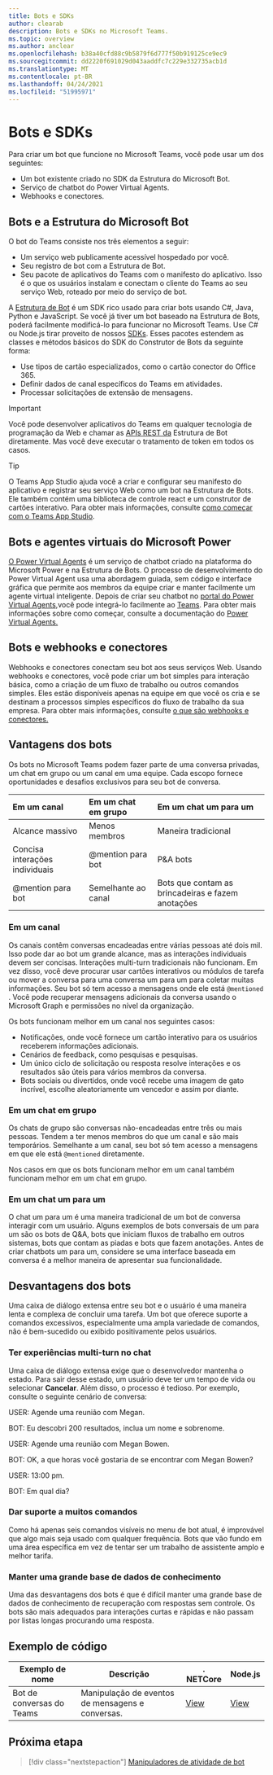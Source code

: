 ```yaml
---
title: Bots e SDKs
author: clearab
description: Bots e SDKs no Microsoft Teams.
ms.topic: overview
ms.author: anclear
ms.openlocfilehash: b38a40cfd88c9b5879f6d777f50b919125ce9ec9
ms.sourcegitcommit: dd2220f691029d043aaddfc7c229e332735acb1d
ms.translationtype: MT
ms.contentlocale: pt-BR
ms.lasthandoff: 04/24/2021
ms.locfileid: "51995971"
---
```

# <a name="bots-and-sdks"></a>Bots e SDKs

Para criar um bot que funcione no Microsoft Teams, você pode usar um dos seguintes:
* Um bot existente criado no SDK da Estrutura do Microsoft Bot.
* Serviço de chatbot do Power Virtual Agents.
* Webhooks e conectores.

## <a name="bots-and-the-microsoft-bot-framework"></a>Bots e a Estrutura do Microsoft Bot

O bot do Teams consiste nos três elementos a seguir:

* Um serviço web publicamente acessível hospedado por você.
* Seu registro de bot com a Estrutura de Bot.
* Seu pacote de aplicativos do Teams com o manifesto do aplicativo. Isso é o que os usuários instalam e conectam o cliente do Teams ao seu serviço Web, roteado por meio do serviço de bot.

A [Estrutura de Bot](https://dev.botframework.com/) é um SDK rico usado para criar bots usando C#, Java, Python e JavaScript. Se você já tiver um bot baseado na Estrutura de Bots, poderá facilmente modificá-lo para funcionar no Microsoft Teams. Use C# ou Node.js tirar proveito de nossos [SDKs](/microsoftteams/platform/#pivot=sdk-tools). Esses pacotes estendem as classes e métodos básicos do SDK do Construtor de Bots da seguinte forma:

* Use tipos de cartão especializados, como o cartão conector do Office 365.
* Definir dados de canal específicos do Teams em atividades.
* Processar solicitações de extensão de mensagens.

> [!IMPORTANT]
> Você pode desenvolver aplicativos do Teams em qualquer tecnologia de programação da Web e chamar as [APIs REST da](/bot-framework/rest-api/bot-framework-rest-overview) Estrutura de Bot diretamente. Mas você deve executar o tratamento de token em todos os casos.

> [!TIP]
> O Teams App Studio ajuda você a criar e configurar seu manifesto do aplicativo e registrar seu serviço Web como um bot na Estrutura de Bots. Ele também contém uma biblioteca de controle react e um construtor de cartões interativo. Para obter mais informações, consulte [como começar com o Teams App Studio](~/concepts/build-and-test/app-studio-overview.md).

## <a name="bots-and-the-microsoft-power-virtual-agents"></a>Bots e agentes virtuais do Microsoft Power

[O Power Virtual Agents](/power-virtual-agents/fundamentals-what-is-power-virtual-agents) é um serviço de chatbot criado na plataforma do Microsoft Power e na Estrutura de Bots. O processo de desenvolvimento do Power Virtual Agent usa uma abordagem guiada, sem código e interface gráfica que permite aos membros da equipe criar e manter facilmente um agente virtual inteligente. Depois de criar seu chatbot no [portal do Power Virtual Agents,](https://powervirtualagents.microsoft.com)você pode integrá-lo facilmente ao [Teams](how-to/add-power-virtual-agents-bot-to-teams.md). Para obter mais informações sobre como começar, consulte a documentação do [Power Virtual Agents.](https://docs.microsoft.com/power-virtual-agents/)

## <a name="bots-and-webhooks-and-connectors"></a>Bots e webhooks e conectores

Webhooks e conectores conectam seu bot aos seus serviços Web. Usando webhooks e conectores, você pode criar um bot simples para interação básica, como a criação de um fluxo de trabalho ou outros comandos simples. Eles estão disponíveis apenas na equipe em que você os cria e se destinam a processos simples específicos do fluxo de trabalho da sua empresa. Para obter mais informações, consulte [o que são webhooks e conectores.](~/webhooks-and-connectors/what-are-webhooks-and-connectors.md)

## <a name="advantages-of-bots"></a>Vantagens dos bots

Os bots no Microsoft Teams podem fazer parte de uma conversa privadas, um chat em grupo ou um canal em uma equipe. Cada escopo fornece oportunidades e desafios exclusivos para seu bot de conversa.

| Em um canal | Em um chat em grupo | Em um chat um para um |
| :-- | :-- | :-- |
| Alcance massivo | Menos membros | Maneira tradicional |
| Concisa interações individuais | @mention para bot  | P&A bots |
| @mention para bot | Semelhante ao canal | Bots que contam as brincadeiras e fazem anotações |

### <a name="in-a-channel"></a>Em um canal

Os canais contêm conversas encadeadas entre várias pessoas até dois mil. Isso pode dar ao bot um grande alcance, mas as interações individuais devem ser concisas. Interações multi-turn tradicionais não funcionam. Em vez disso, você deve procurar usar cartões interativos ou módulos de tarefa ou mover a conversa para uma conversa um para um para coletar muitas informações. Seu bot só tem acesso a mensagens onde ele está `@mentioned` . Você pode recuperar mensagens adicionais da conversa usando o Microsoft Graph e permissões no nível da organização.

Os bots funcionam melhor em um canal nos seguintes casos:

* Notificações, onde você fornece um cartão interativo para os usuários receberem informações adicionais.
* Cenários de feedback, como pesquisas e pesquisas.
* Um único ciclo de solicitação ou resposta resolve interações e os resultados são úteis para vários membros da conversa.
* Bots sociais ou divertidos, onde você recebe uma imagem de gato incrível, escolhe aleatoriamente um vencedor e assim por diante.

### <a name="in-a-group-chat"></a>Em um chat em grupo

Os chats de grupo são conversas não-encadeadas entre três ou mais pessoas. Tendem a ter menos membros do que um canal e são mais temporários. Semelhante a um canal, seu bot só tem acesso a mensagens em que ele está `@mentioned` diretamente.

Nos casos em que os bots funcionam melhor em um canal também funcionam melhor em um chat em grupo.

### <a name="in-a-one-to-one-chat"></a>Em um chat um para um

O chat um para um é uma maneira tradicional de um bot de conversa interagir com um usuário. Alguns exemplos de bots conversais de um para um são os bots de Q&A, bots que iniciam fluxos de trabalho em outros sistemas, bots que contam as piadas e bots que fazem anotações. Antes de criar chatbots um para um, considere se uma interface baseada em conversa é a melhor maneira de apresentar sua funcionalidade.

## <a name="disadvantages-of-bots"></a>Desvantagens dos bots

Uma caixa de diálogo extensa entre seu bot e o usuário é uma maneira lenta e complexa de concluir uma tarefa. Um bot que oferece suporte a comandos excessivos, especialmente uma ampla variedade de comandos, não é bem-sucedido ou exibido positivamente pelos usuários.

### <a name="have-multi-turn-experiences-in-chat"></a>Ter experiências multi-turn no chat

Uma caixa de diálogo extensa exige que o desenvolvedor mantenha o estado. Para sair desse estado, um usuário deve ter um tempo de vida ou selecionar **Cancelar**. Além disso, o processo é tedioso. Por exemplo, consulte o seguinte cenário de conversa:

USER: Agende uma reunião com Megan.

BOT: Eu descobri 200 resultados, inclua um nome e sobrenome.

USER: Agende uma reunião com Megan Bowen.

BOT: OK, a que horas você gostaria de se encontrar com Megan Bowen?

USER: 13:00 pm.

BOT: Em qual dia?

### <a name="support-too-many-commands"></a>Dar suporte a muitos comandos

Como há apenas seis comandos visíveis no menu de bot atual, é improvável que algo mais seja usado com qualquer frequência. Bots que vão fundo em uma área específica em vez de tentar ser um trabalho de assistente amplo e melhor tarifa.

### <a name="maintain-a-large-knowledge-base"></a>Manter uma grande base de dados de conhecimento

Uma das desvantagens dos bots é que é difícil manter uma grande base de dados de conhecimento de recuperação com respostas sem controle. Os bots são mais adequados para interações curtas e rápidas e não passam por listas longas procurando uma resposta.

## <a name="code-sample"></a>Exemplo de código

|Exemplo de nome | Descrição | . NETCore | Node.js |
|----------------|-----------------|--------------|----------------|
| Bot de conversas do Teams | Manipulação de eventos de mensagens e conversas. |[View](https://github.com/microsoft/BotBuilder-Samples/tree/master/samples/csharp_dotnetcore/57.teams-conversation-bot)|[View](https://github.com/microsoft/BotBuilder-Samples/tree/master/samples/javascript_nodejs/57.teams-conversation-bot)|

## <a name="next-step"></a>Próxima etapa

> [!div class="nextstepaction"]
> [Manipuladores de atividade de bot](~/bots/bot-basics.md)
